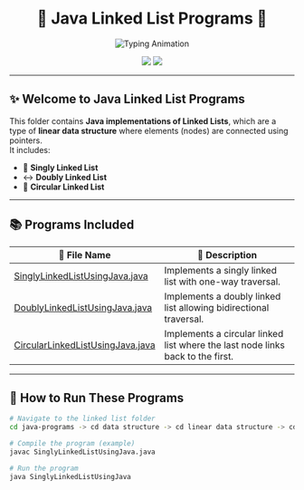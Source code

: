 <!-- Stylish README for Linked List Programs -->

<h1 align="center">
  🌟 Java Linked List Programs 🌟
</h1>


<p align="center">
  <img src="https://readme-typing-svg.herokuapp.com?font=Fira+Code&size=25&pause=1000&color=FF8C00&center=true&vCenter=true&width=650&lines=🔥+Java+Linked+List+Programs;💡+Master+Node+Connections;🚀+Singly,+Doubly+%26+Circular;✨+Foundation+of+DSA" alt="Typing Animation" />
</p>



<p align="center">
  <img src="https://img.shields.io/badge/Language-Java-orange?style=for-the-badge&logo=java" />
  <img src="https://img.shields.io/badge/Folder-LinkedList-darkorange?style=for-the-badge" />
</p>

---

## ✨ Welcome to **Java Linked List Programs**
This folder contains **Java implementations of Linked Lists**, which are a type of **linear data structure** where elements (nodes) are connected using pointers.  
It includes:
- 🔗 **Singly Linked List**  
- ↔️ **Doubly Linked List**  
- 🔄 **Circular Linked List**

---

## 📚 Programs Included

| 📂 File Name | 📝 Description |
|--------------|----------------|
| [SinglyLinkedListUsingJava.java](./SinglyLinkedListUsingJava.java) | Implements a singly linked list with one-way traversal. |
| [DoublyLinkedListUsingJava.java](./DoublyLinkedListUsingJava.java) | Implements a doubly linked list allowing bidirectional traversal. |
| [CircularLinkedListUsingJava.java](./CircularLinkedListUsingJava.java) | Implements a circular linked list where the last node links back to the first. |

---

## 🚀 How to Run These Programs
```bash
# Navigate to the linked list folder
cd java-programs -> cd data structure -> cd linear data structure -> cd linked list

# Compile the program (example)
javac SinglyLinkedListUsingJava.java

# Run the program
java SinglyLinkedListUsingJava
